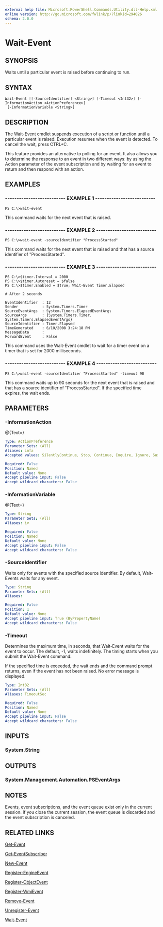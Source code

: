 ```yaml
---
external help file: Microsoft.PowerShell.Commands.Utility.dll-Help.xml
online version: http://go.microsoft.com/fwlink/p/?linkid=294026
schema: 2.0.0
---
```


# Wait-Event
## SYNOPSIS
Waits until a particular event is raised before continuing to run.

## SYNTAX

```
Wait-Event [[-SourceIdentifier] <String>] [-Timeout <Int32>] [-InformationAction <ActionPreference>]
 [-InformationVariable <String>]
```

## DESCRIPTION
The Wait-Event cmdlet suspends execution of a script or function until a particular event is raised.
Execution resumes when the event is detected.
To cancel the wait, press CTRL+C.

This feature provides an alternative to polling for an event.
It also allows you to determine the response to an event in two different ways: by using the Action parameter of the event subscription and by waiting for an event to return and then respond with an action.

## EXAMPLES

### -------------------------- EXAMPLE 1 --------------------------
```
PS C:\>wait-event
```

This command waits for the next event that is raised.

### -------------------------- EXAMPLE 2 --------------------------
```
PS C:\>wait-event -sourceIdentifier "ProcessStarted"
```

This command waits for the next event that is raised and that has a source identifier of "ProcessStarted".

### -------------------------- EXAMPLE 3 --------------------------
```
PS C:\>$timer.Interval = 2000
PS C:\>$timer.Autoreset = $false
PS C:\>$timer.Enabled = $true; Wait-Event Timer.Elapsed

# After 2 seconds

EventIdentifier  : 12
Sender           : System.Timers.Timer
SourceEventArgs  : System.Timers.ElapsedEventArgs
SourceArgs       : {System.Timers.Timer, System.Timers.ElapsedEventArgs}
SourceIdentifier : Timer.Elapsed
TimeGenerated    : 6/10/2008 3:24:18 PM
MessageData      :
ForwardEvent     : False
```

This command uses the Wait-Event cmdlet to wait for a timer event on a timer that is set for 2000 milliseconds.

### -------------------------- EXAMPLE 4 --------------------------
```
PS C:\>wait-event -sourceIdentifier "ProcessStarted" -timeout 90
```

This command waits up to 90 seconds for the next event that is raised and that has a source identifier of "ProcessStarted".
If the specified time expires, the wait ends.

## PARAMETERS

### -InformationAction
@{Text=}

```yaml
Type: ActionPreference
Parameter Sets: (All)
Aliases: infa
Accepted values: SilentlyContinue, Stop, Continue, Inquire, Ignore, Suspend

Required: False
Position: Named
Default value: None
Accept pipeline input: False
Accept wildcard characters: False
```

### -InformationVariable
@{Text=}

```yaml
Type: String
Parameter Sets: (All)
Aliases: iv

Required: False
Position: Named
Default value: None
Accept pipeline input: False
Accept wildcard characters: False
```

### -SourceIdentifier
Waits only for events with the specified source identifier.
By default, Wait-Events waits for any event.

```yaml
Type: String
Parameter Sets: (All)
Aliases: 

Required: False
Position: 1
Default value: None
Accept pipeline input: True (ByPropertyName)
Accept wildcard characters: False
```

### -Timeout
Determines the maximum time, in seconds, that Wait-Event waits for the event to occur.
The default, -1, waits indefinitely.
The timing starts when you submit the Wait-Event command.

If the specified time is exceeded, the wait ends and the command prompt returns, even if the event has not been raised.
No error message is displayed.

```yaml
Type: Int32
Parameter Sets: (All)
Aliases: TimeoutSec

Required: False
Position: Named
Default value: None
Accept pipeline input: False
Accept wildcard characters: False
```

## INPUTS

### System.String

## OUTPUTS

### System.Management.Automation.PSEventArgs

## NOTES
Events, event subscriptions, and the event queue exist only in the current session.
If you close the current session, the event queue is discarded and the event subscription is canceled.

## RELATED LINKS

[Get-Event]()

[Get-EventSubscriber]()

[New-Event]()

[Register-EngineEvent]()

[Register-ObjectEvent]()

[Register-WmiEvent]()

[Remove-Event]()

[Unregister-Event]()

[Wait-Event]()

